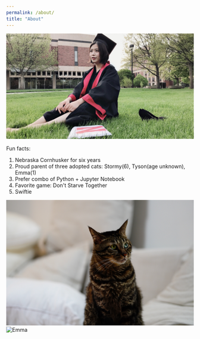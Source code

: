 ```yaml
---
permalink: /about/
title: "About"
---
```


[![AboutMe](/assets/images/profile_photo.jpeg)](about)

Fun facts:

1. Nebraska Cornhusker for six years
2. Proud parent of three adopted cats: Stormy(6), Tyson(age unknown), Emma(1)
3. Prefer combo of Python + Jupyter Notebook
4. Favorite game: Don't Starve Together
5. Swiftie

![Tyson](/assets/images/tyson.JPG)
![Emma](/assets/images/IMG_1814.JPG)

